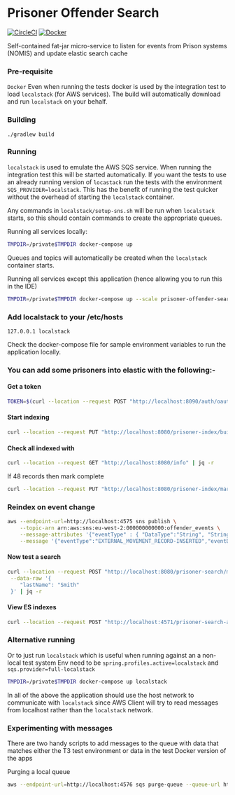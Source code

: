 # Prisoner Offender Search

[![CircleCI](https://circleci.com/gh/ministryofjustice/prisoner-offender-search/tree/master.svg?style=svg)](https://circleci.com/gh/ministryofjustice/prisoner-offender-search)
[![Docker](https://quay.io/repository/hmpps/prisoner-offender-search/status)](https://quay.io/repository/hmpps/prisoner-offender-search/status)


Self-contained fat-jar micro-service to listen for events from Prison systems (NOMIS) and update elastic search cache

### Pre-requisite

`Docker` Even when running the tests docker is used by the integration test to load `localstack` (for AWS services). The build will automatically download and run `localstack` on your behalf.

### Building

```./gradlew build```

### Running

`localstack` is used to emulate the AWS SQS service. When running the integration test this will be started automatically. If you want the tests to use an already running version of `locastack` run the tests with the environment `SQS_PROVIDER=localstack`. This has the benefit of running the test quicker without the overhead of starting the `localstack` container.

Any commands in `localstack/setup-sns.sh` will be run when `localstack` starts, so this should contain commands to create the appropriate queues.

Running all services locally:
```bash
TMPDIR=/private$TMPDIR docker-compose up
```
Queues and topics will automatically be created when the `localstack` container starts.

Running all services except this application (hence allowing you to run this in the IDE)

```bash
TMPDIR=/private$TMPDIR docker-compose up --scale prisoner-offender-search=0
```

### Add localstack to your /etc/hosts
```
127.0.0.1 localstack
```
Check the docker-compose file for sample environment variables to run the application locally.

### You can add some prisoners into elastic with the following:-

#### Get a token
```bash
TOKEN=$(curl --location --request POST "http://localhost:8090/auth/oauth/token?grant_type=client_credentials" --header "Authorization: Basic $(echo -n prisoner-offender-search-client:clientsecret | base64)" |  jq -r .access_token)
```

#### Start indexing
```bash
curl --location --request PUT "http://localhost:8080/prisoner-index/build-index" --header "Authorization: Bearer $TOKEN" | jq -r
```

#### Check all indexed with
```bash
curl --location --request GET "http://localhost:8080/info" | jq -r
```

If 48 records then mark complete
```bash
curl --location --request PUT "http://localhost:8080/prisoner-index/mark-complete" --header "Authorization: Bearer $TOKEN" | jq -r
```

### Reindex on event change
```bash
aws --endpoint-url=http://localhost:4575 sns publish \
    --topic-arn arn:aws:sns:eu-west-2:000000000000:offender_events \
    --message-attributes '{"eventType" : { "DataType":"String", "StringValue":"EXTERNAL_MOVEMENT_RECORD-INSERTED"}}' \
    --message '{"eventType":"EXTERNAL_MOVEMENT_RECORD-INSERTED","eventDatetime":"2020-01-13T11:33:23.790725","bookingId":-1,"movementSeq":1,"offenderIdDisplay":"A1234AA","fromAgencyLocationId":"SHEFCRT","toAgencyLocationId":"LEI","directionCode":"IN","movementType":"ADM","fromAgencyLocationId":"SHEFCRT","toAgencyLocationId":"LEI","directionCode":"IN","movementType":"ADM","nomisEventType":"M1_RESULT"}'
```
#### Now test a search
```bash
curl --location --request POST "http://localhost:8080/prisoner-search/match" --header "Authorization: Bearer $TOKEN" --header 'Content-Type: application/json' \
 --data-raw '{
    "lastName": "Smith"
 }' | jq -r
```

#### View ES indexes
```bash
curl --location --request POST "http://localhost:4571/prisoner-search-a/_search" | jq
```

### Alternative running
Or to just run `localstack` which is useful when running against an a non-local test system Env need to be `spring.profiles.active=localstack` and `sqs.provider=full-localstack`

```bash
TMPDIR=/private$TMPDIR docker-compose up localstack
```

In all of the above the application should use the host network to communicate with `localstack` since AWS Client will try to read messages from localhost rather than the `localstack` network.
### Experimenting with messages

There are two handy scripts to add messages to the queue with data that matches either the T3 test environment or data in the test Docker version of the apps

Purging a local queue
```bash
aws --endpoint-url=http://localhost:4576 sqs purge-queue --queue-url http://localhost:4576/queue/prisoner_offender_index_queue
```

